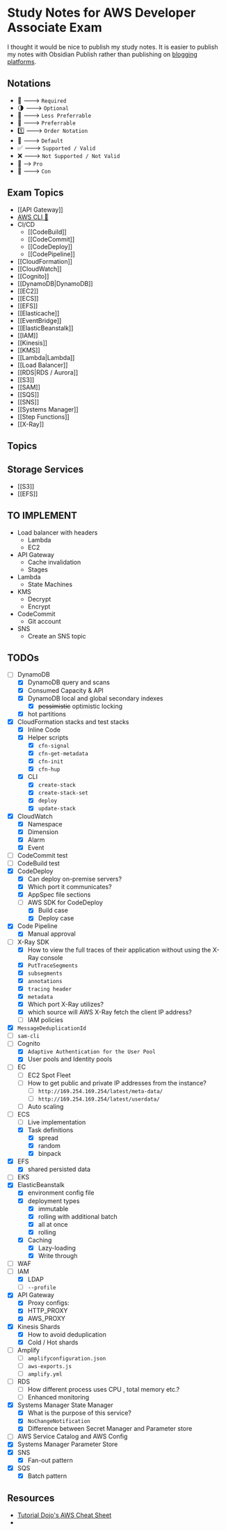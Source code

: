 # Study Notes for AWS Developer Associate Exam
I thought it would be nice to publish my study notes. It is easier to publish my notes with Obsidian Publish rather than publishing on [blogging platforms](https://bloggingplatforms.com).

## Notations
- 🌝 ---> `Required`
- 🌗 ---> `Optional` 
- 🍂 ---> `Less Preferrable`
- 🍃 ---> `Preferrable`
- 1️⃣ ---> `Order Notation`
- 📌 ---> `Default`
- ✅ ---> `Supported / Valid`
- ❌ ---> `Not Supported / Not Valid`
- 🍏 --> `Pro`
- 🍎 ---> `Con`

## Exam Topics
- [[API Gateway]]
- [AWS CLI 🔗](https://docs.aws.amazon.com/cli/latest/)
- CI/CD  
	- [[CodeBuild]]
	- [[CodeCommit]]  
	- [[CodeDeploy]]  
	- [[CodePipeline]]  
- [[CloudFormation]]
- [[CloudWatch]]
- [[Cognito]]
- [[DynamoDB|DynamoDB]]
- [[EC2]]
- [[ECS]]
- [[EFS]]
- [[Elasticache]]
- [[EventBridge]]
- [[ElasticBeanstalk]]  
- [[IAM]]
- [[Kinesis]]
- [[KMS]]  
- [[Lambda|Lambda]]
- [[Load Balancer]]
- [[RDS|RDS / Aurora]]
- [[S3]]
- [[SAM]]
- [[SQS]]
- [[SNS]]
- [[Systems Manager]]
- [[Step Functions]]
- [[X-Ray]]

## Topics
## Storage Services
- [[S3]]
- [[EFS]]


## TO IMPLEMENT
- Load balancer with headers
	- Lambda
	- EC2
- API Gateway 
	- Cache invalidation
	- Stages
- Lambda
	- State Machines
- KMS
	- Decrypt
	- Encrypt
- CodeCommit
	- Git account
- SNS
	- Create an SNS topic

## TODOs
- [ ] DynamoDB
	- [x] DynamoDB query and scans
	- [x] Consumed Capacity & API
	- [x] DynamoDB local and global secondary indexes
		- [x] ~~pessimistic~~ optimistic locking
	- [x] hot partitions
- [x] CloudFormation stacks and test stacks
	- [x] Inline Code 
	- [x] Helper scripts
		- [x] `cfn-signal`
		- [x] `cfn-get-metadata`
		- [x] `cfn-init`
		- [x] `cfn-hup`
	- [x] CLI
		- [x] `create-stack`
		- [x] `create-stack-set`
		- [x] `deploy`
		- [x] `update-stack`
- [x] CloudWatch
	- [x] Namespace
	- [x] Dimension
	- [x] Alarm 
	- [x] Event
- [ ] CodeCommit test
- [ ] CodeBuild test
- [x] CodeDeploy
	- [x] Can deploy on-premise servers?
	- [x] Which port it communicates?
	- [x] AppSpec file sections
	- [ ] AWS SDK for CodeDeploy
		- [x] Build case
		- [x] Deploy case
- [x] Code Pipeline
	- [x] Manual approval
- [ ] X-Ray SDK
	- [x] How to view the full traces of their application without using the X-Ray console
	- [x] `PutTraceSegments`
	- [x] `subsegments`
	- [x] `annotations`
	- [x] `tracing header`
	- [x] `metadata`
	- [x] Which port X-Ray utilizes?
	- [x] which source will AWS X-Ray fetch the client IP address?
	- [ ] IAM policies
- [x] `MessageDeduplicationId`
- [ ] `sam-cli`
- [ ] Cognito
	- [x] `Adaptive Authentication for the User Pool`
	- [x] User pools and Identity pools
- [ ] EC
	- [ ] EC2 Spot Fleet
	- [ ] How to get public and private IP addresses from the instance?
		- [ ] `http://169.254.169.254/latest/meta-data/`
		- [ ] `http://169.254.169.254/latest/userdata/`
	- [ ] Auto scaling
- [ ] ECS
	- [ ] Live implementation
	- [x] Task definitions
		- [x] spread
		- [x] random
		- [x] binpack
- [x] EFS
	- [x] shared persisted data
- [ ] EKS
- [x] ElasticBeanstalk
	- [x] environment config file
	- [x] deployment types
		- [x] immutable
		- [x] rolling with additional batch
		- [x] all at once
		- [x] rolling
	- [x] Caching
		- [x] Lazy-loading
		- [x] Write through
- [ ] WAF
- [ ] IAM
	- [x] LDAP
	- [ ] `--profile`
- [x] API Gateway
	- [x] Proxy configs:
	- [x] HTTP_PROXY
	- [x] AWS_PROXY
- [x] Kinesis Shards
	- [x] How to avoid deduplication
	- [x] Cold / Hot shards
- [ ] Amplify
	- [ ] `amplifyconfiguration.json`
	- [ ] `aws-exports.js`
	- [ ] `amplify.yml`
- [ ] RDS
	- [ ] How different process uses CPU , total memory etc.?
	- [ ] Enhanced monitoring
- [x] Systems Manager State Manager
	- [x] What is the purpose of this service?
	- [x] `NoChangeNotification`
	- [x] Difference between Secret Manager and Parameter store
- [ ] AWS Service Catalog and AWS Config
- [x] Systems Manager Parameter Store
- [x] SNS
	- [x] Fan-out pattern
- [x] SQS
	- [x] Batch pattern

## Resources
- [Tutorial Dojo's AWS Cheat Sheet](https://tutorialsdojo.com/aws-cheat-sheets/)
- 